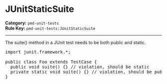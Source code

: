 
# JUnitStaticSuite
**Category:** `pmd-unit-tests`<br/>
**Rule Key:** `pmd-unit-tests:JUnitStaticSuite`<br/>


-----

The suite() method in a JUnit test needs to be both public and static.
<pre>
import junit.framework.*;

public class Foo extends TestCase {
  public void suite() {} // violation, should be static
  private static void suite() {} // violation, should be public
}
</pre>

